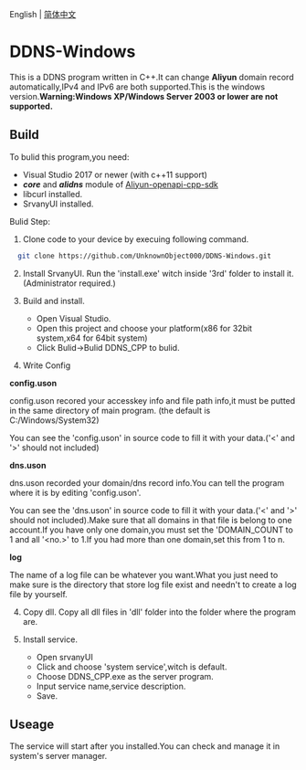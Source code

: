 English | [简体中文](./README-CN.md)

# DDNS-Windows 
This is a DDNS program written in C++.It can change **Aliyun** domain record automatically,IPv4 and IPv6 are both supported.This is the windows version.**Warning:Windows XP/Windows Server 2003 or lower are not supported.**

## Build
To bulid this program,you need:
  - Visual Studio 2017 or newer (with c++11 support)
  - ***core*** and ***alidns*** module of <a href="https://github.com/aliyun/aliyun-openapi-cpp-sdk">Aliyun-openapi-cpp-sdk</a>
  - libcurl installed.
  - SrvanyUI installed.

Bulid Step:
  1. Clone code to your device by execuing following command.
  ```bash
    git clone https://github.com/UnknownObject000/DDNS-Windows.git
  ```
  2. Install SrvanyUI.
    Run the 'install.exe' witch inside '3rd' folder to install it.(Administrator required.)
    
  3. Build and install.
      + Open Visual Studio.
      + Open this project and choose your platform(x86 for 32bit system,x64 for 64bit system)
      + Click Bulid->Bulid DDNS_CPP to bulid.
  4. Write Config
  
   **config.uson**
    
   config.uson recored your accesskey info and file path info,it must be putted in the same directory of main program. (the default is C:/Windows/System32)
    
   You can see the 'config.uson' in source code to fill it with your data.('<' and '>' should not included)
    
   **dns.uson**
    
   dns.uson recorded your domain/dns record info.You can tell the program where it is by editing 'config.uson'.
   
   You can see the 'dns.uson' in source code to fill it with your data.('<' and '>' should not included).Make sure that all domains in that file is belong to one account.If you have only one domain,you must set the 'DOMAIN_COUNT to 1 and all '<no.>' to 1.If you had more than one domain,set this from 1 to n.
   
   **log**
   
   The name of a log file can be whatever you want.What you just need to make sure is the directory that store log file exist and needn't to create a log file by yourself.
   
  4. Copy dll.
    Copy all dll files in 'dll' folder into the folder where the program are.
    
  5. Install service.
      - Open srvanyUI
      - Click  and choose 'system service',witch is default.
      - Choose DDNS_CPP.exe as the server program.
      - Input service name,service description.
      - Save.
 ## Useage
  The service will start after you installed.You can check and manage it in system's server manager.
